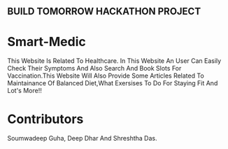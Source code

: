 ## BUILD TOMORROW HACKATHON PROJECT

# Smart-Medic
This Website Is Related To Healthcare.
In This Website An User Can Easily Check Their Symptoms And Also Search And Book Slots For Vaccination.This Website Will Also Provide Some Articles Related To Maintainance Of Balanced Diet,What Exersises To Do For Staying Fit And Lot's More!!

# Contributors
Soumwadeep Guha,
Deep Dhar And
Shreshtha Das.
